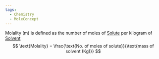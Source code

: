 ```yaml
---
tags:
  - Chemistry
  - MoleConcept
---
```

Molality (m) is defined as the number of moles of [Solute](Solute.md) per kilogram of [Solvent](Solvent.md)
$$
\text{Molality} = \frac{\text{No. of moles of solute}}{\text{mass of solvent (Kg)}}
$$
